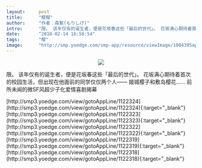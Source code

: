 ```yaml
---
layout:     post
title:      "樱樱"
author:     "作者：森繁(もりしげ)"
intro:      "限。 该年仅有的诞生者，便是花坂春这些「最后的世代」。 花坂满心期待着首次的校园生活，但出现在他面前的同学仅仅两个人—— 姬城樱子和敷岛樱花…… 前所未闻的微SF风超少子化爱情喜剧揭幕"
date:       "2018-02-14 16:56:54"
tags:       "樱"
image:      "http://smp.yoedge.com/smp-app/resource/viewImage/1004395appline.png"
---
```

<div style="text-align: center">
<p><img src="http://smp.yoedge.com/smp-app/resource/viewImage/1004395appline.png"/></p>
</div>
<p class="post-meta">
<span>限。 该年仅有的诞生者，便是花坂春这些「最后的世代」。 花坂满心期待着首次的校园生活，但出现在他面前的同学仅仅两个人—— 姬城樱子和敷岛樱花…… 前所未闻的微SF风超少子化爱情喜剧揭幕</span>
</p>
[http://smp3.yoedge.com/view/gotoAppLine/1122324](http://smp3.yoedge.com/view/gotoAppLine/1122324){:target="_blank"}
[http://smp3.yoedge.com/view/gotoAppLine/1122323](http://smp3.yoedge.com/view/gotoAppLine/1122323){:target="_blank"}
[http://smp3.yoedge.com/view/gotoAppLine/1122322](http://smp3.yoedge.com/view/gotoAppLine/1122322){:target="_blank"}
[http://smp3.yoedge.com/view/gotoAppLine/1122319](http://smp3.yoedge.com/view/gotoAppLine/1122319){:target="_blank"}
[http://smp3.yoedge.com/view/gotoAppLine/1122318](http://smp3.yoedge.com/view/gotoAppLine/1122318){:target="_blank"}


